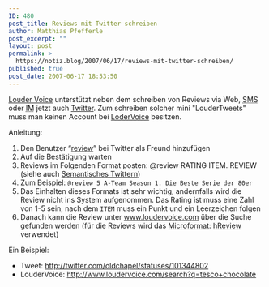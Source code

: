 ```yaml
---
ID: 480
post_title: Reviews mit Twitter schreiben
author: Matthias Pfefferle
post_excerpt: ""
layout: post
permalink: >
  https://notiz.blog/2007/06/17/reviews-mit-twitter-schreiben/
published: true
post_date: 2007-06-17 18:53:50
---
```

<!-- wp:paragraph -->
<p><a href="http://blog.loudervoice.com/2007/06/13/loudervoice-twitter-mash-up/">Louder Voice</a> unterstützt neben dem schreiben von Reviews via Web, <abbr title="Short Message Service">SMS</abbr> oder <abbr title="Instant Messaging">IM</abbr> jetzt auch <a href="http://twitter.com/">Twitter</a>. Zum schreiben solcher mini "LouderTweets" muss man keinen Account bei <a href="http://www.loudervoice.com/">LoderVoice</a> besitzen.</p>
<!-- /wp:paragraph -->

<!-- wp:paragraph -->
<p>Anleitung:</p>
<!-- /wp:paragraph -->

<!-- wp:list -->
<ol>
	<li>Den Benutzer “<a href="http://twitter.com/review">review</a>” bei Twitter als Freund hinzufügen</li>
	<li>Auf die Bestätigung warten</li>
	<li>Reviews im Folgenden Format posten: @review RATING ITEM. REVIEW (siehe auch <a href="https://notiz.blog/2007/06/16/semantisches-zwitschern/">Semantisches Twittern</a>)</li>
	<li>Zum Beispiel: <code>@review 5 A-Team Season 1. Die Beste Serie der 80er</code></li>
	<li>Das Einhalten dieses Formats ist sehr wichtig, andernfalls wird die Review nicht ins System aufgenommen. Das Rating ist muss eine Zahl von 1-5 sein, nach dem <code>ITEM</code> muss ein Punkt und ein Leerzeichen folgen</li>
	<li>Danach kann die Review unter <a href="http://www.loudervoice.com/">www.loudervoice.com</a> über die Suche gefunden werden (für die Reviews wird das <a href="http://microformats.org">Microformat</a>: <a href="http://microformats.org/wiki/hreview">hReview</a> verwendet)</li>
</ol>
<!-- /wp:list -->

<!-- wp:paragraph -->
<p>Ein Beispiel:</p>
<!-- /wp:paragraph -->

<!-- wp:list -->
<ul>
	<li>Tweet: <a href="http://twitter.com/oldchapel/statuses/101344802">http://twitter.com/oldchapel/statuses/101344802</a></li>
	<li>LouderVoice: <a href="http://www.loudervoice.com/search?q=tesco+chocolate">http://www.loudervoice.com/search?q=tesco+chocolate</a></li>
</ul>
<!-- /wp:list -->